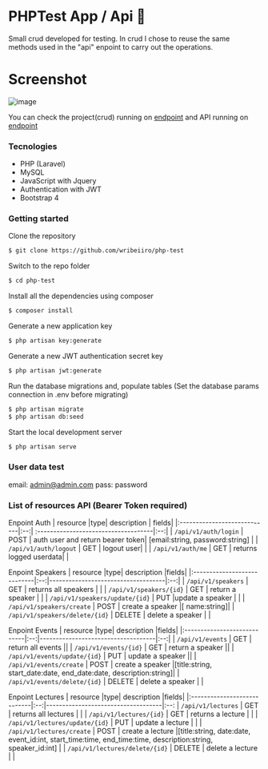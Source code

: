 # PHPTest App / Api 🐘
Small crud developed for testing. In crud I chose to reuse the same methods used in the "api" enpoint to carry out the operations.

# Screenshot
![image](https://user-images.githubusercontent.com/20648572/112701685-5b261280-8ea2-11eb-9205-10d9f9ca7f0e.png)

You can check the project(crud) running on [endpoint](https://wribeiiro.com/php-test) and API running on [endpoint](https://www.wribeiiro.com/php-test/api/v1/speakers)

### Tecnologies

- PHP (Laravel)
- MySQL
- JavaScript with Jquery
- Authentication with JWT
- Bootstrap 4

### Getting started

Clone the repository
```bash
$ git clone https://github.com/wribeiiro/php-test
```
Switch to the repo folder
```bash
$ cd php-test
```
Install all the dependencies using composer
```bash
$ composer install
```
Generate a new application key
```bash
$ php artisan key:generate
```
Generate a new JWT authentication secret key
```bash
$ php artisan jwt:generate
```
Run the database migrations and, populate tables (Set the database params connection in .env before migrating)
```bash
$ php artisan migrate
$ php artisan db:seed
```
Start the local development server
```bash
$ php artisan serve
```

### User data test
email: admin@admin.com
pass: password

### List of resources API (Bearer Token required)
Enpoint Auth
| resource                    |type| description                          | fields|
|:----------------------------|:--:| :------------------------------------|:--:|
| `/api/v1/auth/login`               | POST  | auth user and return bearer token| [email:string, password:string] |
| `/api/v1/auth/logout`              | GET  | logout user| |
| `/api/v1/auth/me`                  | GET  | returns logged userdata| |

Enpoint Speakers
| resource                    |type|  description                         |fields|
|:----------------------------|:--:|------------------------------------|:--:|
| `/api/v1/speakers`                 | GET  | returns all speakers                | |
| `/api/v1/speakers/{id}`            | GET  | return a speaker                    | |
| `/api/v1/speakers/update/{id}`     | PUT  |update a speaker                    | |
| `/api/v1/speakers/create`          | POST  | create a speaker                    |[ name:string]|
| `/api/v1/speakers/delete/{id}`     | DELETE  | delete a speaker                   | |

Enpoint Events
| resource                    |type| description                         |fields|
|:----------------------------|:--:|------------------------------------|:--:|
| `/api/v1/events`                   | GET  | return all events                   ||
| `/api/v1/events/{id}`              | GET | return a speaker                    ||
| `/api/v1/events/update/{id}`       | PUT  | update a speaker                    ||
| `/api/v1/events/create`            | POST  | create a speaker                    |[title:string, start_date:date, end_date:date, description:string]|
| `/api/v1/events/delete/{id}`       | DELETE  | delete a speaker                  | |

Enpoint Lectures
| resource                    |type| description                         |fields|
|:----------------------------|:--:|------------------------------------|:--:
| `/api/v1/lectures`                 | GET  |  returns all lectures               | |
| `/api/v1/lectures/{id}`            | GET  | returns a lecture                  | |
| `/api/v1/lectures/update/{id}`     | PUT  |  update a lecture                  |  |
| `/api/v1/lectures/create`          | POST  |  create a lecture                  |[title:string, date:date, event_id:int, start_time:time, end_time:time, description:string, speaker_id:int]  |
| `/api/v1/lectures/delete/{id}`     | DELETE  |  delete a lecture   |                 |
